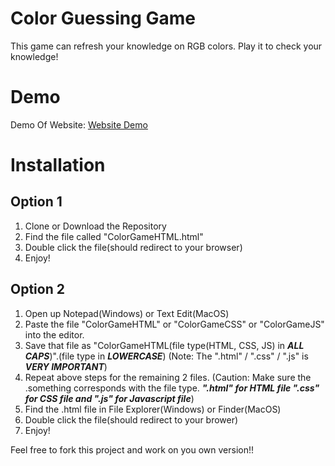 # Color Guessing Game
This game can refresh your knowledge on RGB colors. Play it to check your knowledge!

# Demo
Demo Of Website: [Website Demo](https://imgur.com/gallery/jXdPwwM)

# Installation
## Option 1
1. Clone or Download the Repository
2. Find the file called "ColorGameHTML.html"
3. Double click the file(should redirect to your browser)
4. Enjoy!
## Option 2
1. Open up Notepad(Windows) or Text Edit(MacOS)
2. Paste the file "ColorGameHTML" or "ColorGameCSS" or "ColorGameJS" into the editor.
3. Save that file as "ColorGameHTML(file type(HTML, CSS, JS) in ***ALL CAPS***)".(file type in ***LOWERCASE***) (Note: The ".html" / ".css" / ".js" is ***VERY IMPORTANT***)
4. Repeat above steps for the remaining 2 files. (Caution: Make sure the .something corresponds with the file type. ***".html" for HTML file ".css" for CSS file and ".js" for Javascript file***)
5. Find the .html file in File Explorer(Windows) or Finder(MacOS)
6. Double click the file(should redirect to your brower)
7. Enjoy!

Feel free to fork this project and work on you own version!!
